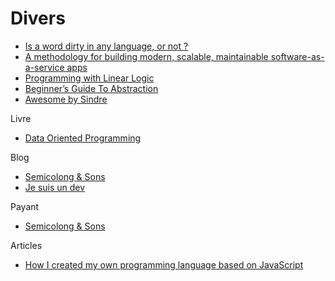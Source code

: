 # Divers

- [Is a word dirty in any language, or not ?](http://wordsafety.com/)
- [A methodology for building modern, scalable, maintainable software-as-a-service apps](https://12factor.net/)
- [Programming with Linear Logic](https://www.cs.cmu.edu/~cmartens/thesis/)
- [Beginner’s Guide To Abstraction](https://jesseduffield.com/beginners-guide-to-abstraction/)
- [Awesome by Sindre](https://github.com/sindresorhus/awesome)

Livre

- [Data Oriented Programming](https://blog.klipse.tech/data-oriented-programming-book.html)

Blog

- [Semicolong & Sons](https://www.semicolonandsons.com/code_diary)
- [Je suis un dev](https://www.jesuisundev.com/)

Payant

- [Semicolong & Sons](https://www.semicolonandsons.com/)

Articles

- [How I created my own programming language based on JavaScript](https://dev.to/sergeyshpadyrev/why-i-wrote-my-own-programming-language-based-on-javascript-435g)
